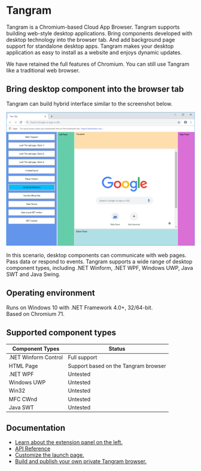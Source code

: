 # Tangram

Tangram is a Chromium-based Cloud App Browser. Tangram supports building web-style desktop applications. Bring components developed with desktop technology into the browser tab. And add background page support for standalone desktop apps. Tangram makes your desktop application as easy to install as a website and enjoys dynamic updates.

We have retained the full features of Chromium. You can still use Tangram like a traditional web browser.

## Bring desktop component into the browser tab

Tangram can build hybrid interface similar to the screenshot below.

![Capture](Capture.png)

In this scenario, desktop components can communicate with web pages. Pass data or respond to events. Tangram supports a wide range of desktop component types, including .NET Winform, .NET WPF, Windows UWP, Java SWT and Java Swing.

## Operating environment

Runs on Windows 10 with .NET Framework 4.0+, 32/64-bit.  
Based on Chromium 71.

## Supported component types

| Component Types | Status |
|-----------------|--------|
| .NET Winform Control | Full support |
| HTML Page | Support based on the Tangram browser |
| .NET WPF | Untested |
| Windows UWP | Untested |
| Win32 | Untested |
| MFC CWnd | Untested |
| Java SWT | Untested |

## Documentation

- [Learn about the extension panel on the left.](https://github.com/TangramDev/LaunchPad)
- [API Reference](/Docs/API_Reference.md)
- [Customize the launch page.](/Docs/LocalNTP.md)
- [Build and publish your own private Tangram browser.](/Docs/Build_Instructions(Windows).md)
